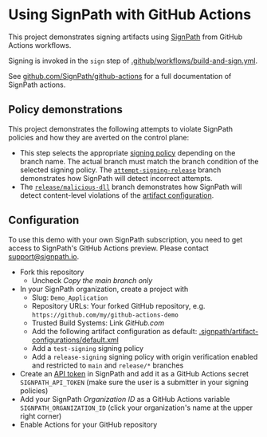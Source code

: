 # Using SignPath with GitHub Actions

This project demonstrates signing artifacts using [SignPath](https://about.signpath.io) from GitHub Actions workflows.

Signing is invoked in the `sign` step of [.github/workflows/build-and-sign.yml](.github/workflows/build-and-sign.yml). 

See [github.com/SignPath/github-actions](https://github.com/SignPath/github-actions) for a full documentation of SignPath actions.

## Policy demonstrations

This project demonstrates the following attempts to violate SignPath policies and how they are averted on the control plane:

* This step selects the appropriate [signing policy] depending on the branch name. The actual branch must match the branch condition of the selected signing policy. The [`attempt-signing-release`] branch demonstrates how SignPath will detect incorrect attempts.
* The [`release/malicious-dll`] branch demonstrates how SignPath will detect content-level violations of the [artifact configuration].

## Configuration

To use this demo with your own SignPath subscription, you need to get access to SignPath's GitHub Actions preview. Please contact support@signpath.io.

* Fork this repository
  * Uncheck _Copy the main branch only_
* In your SignPath organization, create a project with 
  * Slug: `Demo_Application` 
  * Repository URLs: Your forked GitHub repository, e.g. `https://github.com/my/github-actions-demo`
  * Trusted Build Systems: Link _GitHub.com_
  * Add the following artifact configuration as default: [.signpath/artifact-configurations/default.xml](.signpath/artifact-configurations/default.xml)
  * Add a `test-signing` signing policy
  * Add a `release-signing` signing policy with origin verification enabled and restricted to `main` and `release/*` branches
* Create an [API token] in SignPath and add it as a GitHub Actions secret `SIGNPATH_API_TOKEN` (make sure the user is a submitter in your signing policies)
* Add your SignPath _Organization ID_ as a GitHub Actions variable `SIGNPATH_ORGANIZATION_ID` (click your organization's name at the upper right corner)
* Enable Actions for your GitHub repository


[signing policy]: https://about.signpath.io/documentation/projects#signing-policies
[artifact configuration]: https://about.signpath.io/documentation/projects#artifact-configurations
[`attempt-signing-release`]: https://github.com/SignPath/github-actions-demo/blob/feature/attempt-signing-release/.github/workflows/build-and-sign.yml#L46
[`release/malicious-dll`]: https://github.com/SignPath/github-actions-demo/blob/release/malicious-dll/src/Build.ps1#L4

[API token]: https://about.signpath.io/documentation/users#interactive-api-token
